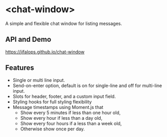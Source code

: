 # \<chat-window\>

A simple and flexible chat window for listing messages.

## API and Demo
https://jifalops.github.io/chat-window

## Features
* Single or multi line input.
* Send-on-enter option, default is on for single-line and off for multi-line input.
* Slots for header, footer, and a custom input field.
* Styling hooks for full styling flexibility
* Message timestamps using Moment.js that
  * Show every 5 minutes if less than one hour old,
  * Show every hour if less than a day old,
  * Show every four hours if a less than a week old,
  * Otherwise show once per day.
